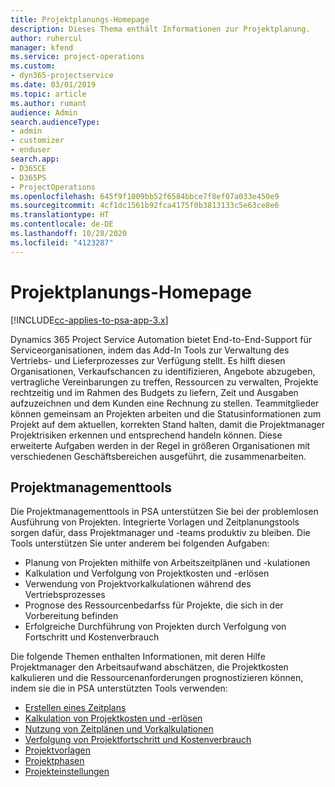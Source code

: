 ```yaml
---
title: Projektplanungs-Homepage
description: Dieses Thema enthält Informationen zur Projektplanung.
author: ruhercul
manager: kfend
ms.service: project-operations
ms.custom:
- dyn365-projectservice
ms.date: 03/01/2019
ms.topic: article
ms.author: rumant
audience: Admin
search.audienceType:
- admin
- customizer
- enduser
search.app:
- D365CE
- D365PS
- ProjectOperations
ms.openlocfilehash: 645f9f1009bb52f6584bbce7f8ef07a033e450e9
ms.sourcegitcommit: 4cf1dc1561b92fca4175f0b3813133c5e63ce8e6
ms.translationtype: HT
ms.contentlocale: de-DE
ms.lasthandoff: 10/28/2020
ms.locfileid: "4123287"
---
```

# <a name="project-planning-home-page"></a>Projektplanungs-Homepage

[!INCLUDE[cc-applies-to-psa-app-3.x](../includes/cc-applies-to-psa-app-3x.md)]

Dynamics 365 Project Service Automation bietet End-to-End-Support für Serviceorganisationen, indem das Add-In Tools zur Verwaltung des Vertriebs- und Lieferprozesses zur Verfügung stellt. Es hilft diesen Organisationen, Verkaufschancen zu identifizieren, Angebote abzugeben, vertragliche Vereinbarungen zu treffen, Ressourcen zu verwalten, Projekte rechtzeitig und im Rahmen des Budgets zu liefern, Zeit und Ausgaben aufzuzeichnen und dem Kunden eine Rechnung zu stellen. Teammitglieder können gemeinsam an Projekten arbeiten und die Statusinformationen zum Projekt auf dem aktuellen, korrekten Stand halten, damit die Projektmanager Projektrisiken erkennen und entsprechend handeln können. Diese erweiterte Aufgaben werden in der Regel in größeren Organisationen mit verschiedenen Geschäftsbereichen ausgeführt, die zusammenarbeiten.

## <a name="project-management-tools"></a>Projektmanagementtools

Die Projektmanagementtools in PSA unterstützen Sie bei der problemlosen Ausführung von Projekten. Integrierte Vorlagen und Zeitplanungstools sorgen dafür, dass Projektmanager und -teams produktiv zu bleiben. Die Tools unterstützen Sie unter anderem bei folgenden Aufgaben:

- Planung von Projekten mithilfe von Arbeitszeitplänen und -kulationen
- Kalkulation und Verfolgung von Projektkosten und -erlösen
- Verwendung von Projektvorkalkulationen während des Vertriebsprozesses
- Prognose des Ressourcenbedarfss für Projekte, die sich in der Vorbereitung befinden
- Erfolgreiche Durchführung von Projekten durch Verfolgung von Fortschritt und Kostenverbrauch

Die folgende Themen enthalten Informationen, mit deren Hilfe Projektmanager den Arbeitsaufwand abschätzen, die Projektkosten kalkulieren und die Ressourcenanforderungen prognostizieren können, indem sie die in PSA unterstützten Tools verwenden:

- [Erstellen eines Zeitplans](project-creating.md)
- [Kalkulation von Projektkosten und -erlösen](project-estimating.md)
- [Nutzung von Zeitplänen und Vorkalkulationen](project-leveraging.md)
- [Verfolgung von Projektfortschritt und Kostenverbrauch](project-tracking.md)
- [Projektvorlagen](project-templates.md)
- [Projektphasen](project-stages.md)
- [Projekteinstellungen](project-settings.md)
